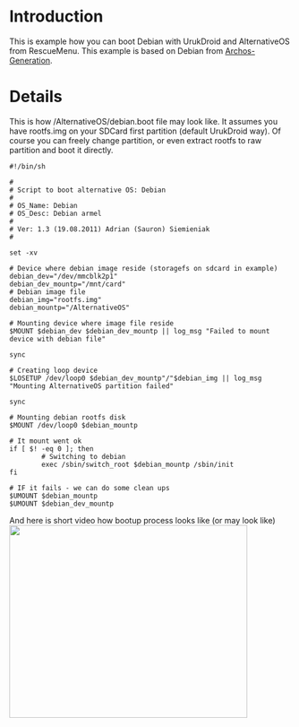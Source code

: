 # Introduction #

This is example how you can boot Debian with UrukDroid and AlternativeOS from RescueMenu. This example is based on Debian from [Archos-Generation](http://www.debian-archos.com/).


# Details #

This is how /AlternativeOS/debian.boot file may look like. It assumes you have rootfs.img on your SDCard first partition (default UrukDroid way). Of course you can freely change partition, or even extract rootfs to raw partition and boot it directly.

```
#!/bin/sh

#
# Script to boot alternative OS: Debian
#
# OS_Name: Debian
# OS_Desc: Debian armel
#
# Ver: 1.3 (19.08.2011) Adrian (Sauron) Siemieniak
#

set -xv

# Device where debian image reside (storagefs on sdcard in example)
debian_dev="/dev/mmcblk2p1"
debian_dev_mountp="/mnt/card"
# Debian image file
debian_img="rootfs.img"
debian_mountp="/AlternativeOS"

# Mounting device where image file reside
$MOUNT $debian_dev $debian_dev_mountp || log_msg "Failed to mount device with debian file"

sync

# Creating loop device
$LOSETUP /dev/loop0 $debian_dev_mountp"/"$debian_img || log_msg "Mounting AlternativeOS partition failed"

sync

# Mounting debian rootfs disk
$MOUNT /dev/loop0 $debian_mountp

# It mount went ok
if [ $! -eq 0 ]; then
        # Switching to debian
        exec /sbin/switch_root $debian_mountp /sbin/init
fi

# IF it fails - we can do some clean ups
$UMOUNT $debian_mountp
$UMOUNT $debian_dev_mountp
```

And here is short video how bootup process looks like (or may look like)
<a href='http://www.youtube.com/watch?feature=player_embedded&v=wKcYPPl26YA' target='_blank'><img src='http://img.youtube.com/vi/wKcYPPl26YA/0.jpg' width='425' height=344 /></a><br>